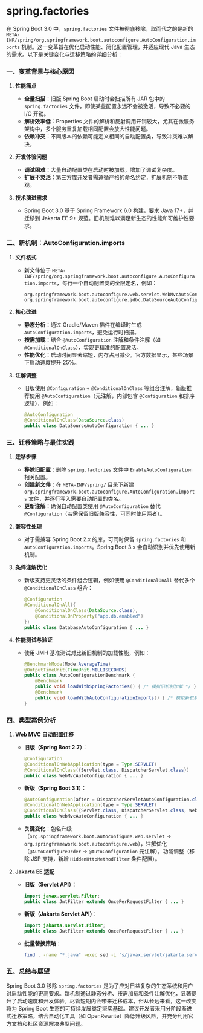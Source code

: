 # spring.factories

在 Spring Boot 3.0 中，`spring.factories` 文件被彻底移除，取而代之的是新的 `META-INF/spring/org.springframework.boot.autoconfigure.AutoConfiguration.imports` 机制。这一变革旨在优化启动性能、简化配置管理，并适应现代 Java 生态的需求。以下是关键变化与迁移策略的详细分析：

### **一、变革背景与核心原因**
1. **性能痛点**
    - **全量扫描**：旧版 Spring Boot 启动时会扫描所有 JAR 包中的 `spring.factories` 文件，即使某些配置永远不会被激活，导致不必要的 I/O 开销。
    - **解析效率低**：Properties 文件的解析和反射调用开销较大，尤其在微服务架构中，多个服务重复加载相同配置会放大性能问题。
    - **依赖冲突**：不同版本的依赖可能定义相同的自动配置类，导致冲突难以解决。

2. **开发体验问题**
    - **调试困难**：大量自动配置类在启动时被加载，增加了调试复杂度。
    - **扩展不灵活**：第三方库开发者需遵循严格的命名约定，扩展机制不够直观。

3. **技术演进需求**
    - Spring Boot 3.0 基于 Spring Framework 6.0 构建，要求 Java 17+，并迁移到 Jakarta EE 9+ 规范。旧机制难以满足新生态的性能和可维护性要求。

### **二、新机制：AutoConfiguration.imports**
1. **文件格式**
    - 新文件位于 `META-INF/spring/org.springframework.boot.autoconfigure.AutoConfiguration.imports`，每行一个自动配置类的全限定名，例如：
      ```plaintext
      org.springframework.boot.autoconfigure.web.servlet.WebMvcAutoConfiguration
      org.springframework.boot.autoconfigure.jdbc.DataSourceAutoConfiguration
      ```

2. **核心改进**
    - **静态分析**：通过 Gradle/Maven 插件在编译时生成 `AutoConfiguration.imports`，避免运行时扫描。
    - **按需加载**：结合 `@AutoConfiguration` 注解和条件注解（如 `@ConditionalOnClass`），实现更精准的配置激活。
    - **性能优化**：启动时间显著缩短，内存占用减少。官方数据显示，某些场景下启动速度提升 25%。

3. **注解调整**
    - 旧版使用 `@Configuration` + `@ConditionalOnClass` 等组合注解，新版推荐使用 `@AutoConfiguration`（元注解，内部包含 `@Configuration` 和排序逻辑），例如：
      ```java
      @AutoConfiguration
      @ConditionalOnClass(DataSource.class)
      public class DataSourceAutoConfiguration { ... }
      ```

### **三、迁移策略与最佳实践**
1. **迁移步骤**
    - **移除旧配置**：删除 `spring.factories` 文件中 `EnableAutoConfiguration` 相关配置。
    - **创建新文件**：在 `META-INF/spring/` 目录下新建 `org.springframework.boot.autoconfigure.AutoConfiguration.imports` 文件，并逐行写入需要自动配置的类名。
    - **更新注解**：确保自动配置类使用 `@AutoConfiguration` 替代 `@Configuration`（若需保留旧版兼容性，可同时使用两者）。

2. **兼容性处理**
    - 对于需兼容 Spring Boot 2.x 的库，可同时保留 `spring.factories` 和 `AutoConfiguration.imports`。Spring Boot 3.x 会自动识别并优先使用新机制。

3. **条件注解优化**
    - 新版支持更灵活的条件组合逻辑，例如使用 `@ConditionalOnAll` 替代多个 `@ConditionalOnClass` 组合：
      ```java
      @Configuration
      @ConditionalOnAll({
          @ConditionalOnClass(DataSource.class),
          @ConditionalOnProperty("app.db.enabled")
      })
      public class DatabaseAutoConfiguration { ... }
      ```

4. **性能测试与验证**
    - 使用 JMH 基准测试对比新旧机制的加载性能，例如：
      ```java
      @BenchmarkMode(Mode.AverageTime)
      @OutputTimeUnit(TimeUnit.MILLISECONDS)
      public class AutoConfigurationBenchmark {
          @Benchmark
          public void loadWithSpringFactories() { /* 模拟旧机制加载 */ }
          @Benchmark
          public void loadWithAutoConfigurationImports() { /* 模拟新机制加载 */ }
      }
      ```

### **四、典型案例分析**
1. **Web MVC 自动配置迁移**
    - **旧版（Spring Boot 2.7）**：
      ```java
      @Configuration
      @ConditionalOnWebApplication(type = Type.SERVLET)
      @ConditionalOnClass({Servlet.class, DispatcherServlet.class})
      public class WebMvcAutoConfiguration { ... }
      ```
    - **新版（Spring Boot 3.1）**：
      ```java
      @AutoConfiguration(after = DispatcherServletAutoConfiguration.class)
      @ConditionalOnWebApplication(type = Type.SERVLET)
      @ConditionalOnClass({Servlet.class, DispatcherServlet.class, WebMvcConfigurer.class})
      public class WebMvcAutoConfiguration { ... }
      ```
    - **关键变化**：包名升级（`org.springframework.boot.autoconfigure.web.servlet` → `org.springframework.boot.autoconfigure.web`），注解优化（`@AutoConfigureOrder` → `@AutoConfiguration` 元注解），功能调整（移除 JSP 支持，新增 `HiddenHttpMethodFilter` 条件配置）。

2. **Jakarta EE 适配**
    - **旧版（Servlet API）**：
      ```java
      import javax.servlet.Filter;
      public class JwtFilter extends OncePerRequestFilter { ... }
      ```
    - **新版（Jakarta Servlet API）**：
      ```java
      import jakarta.servlet.Filter;
      public class JwtFilter extends OncePerRequestFilter { ... }
      ```
    - **批量替换策略**：
      ```bash
      find . -name "*.java" -exec sed -i 's/javax.servlet/jakarta.servlet/g' {} \;
      ```

### **五、总结与展望**
Spring Boot 3.0 移除 `spring.factories` 是为了应对日益复杂的生态系统和用户对启动性能的更高要求。新机制通过静态分析、按需加载和条件注解优化，显著提升了启动速度和开发体验。尽管短期内会带来迁移成本，但从长远来看，这一改变将为 Spring Boot 生态的可持续发展奠定坚实基础。建议开发者采用分阶段渐进式迁移策略，结合自动化工具（如 OpenRewrite）降低升级风险，并充分利用官方文档和社区资源解决典型问题。